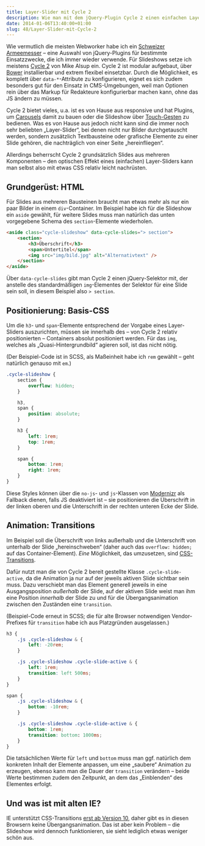 ```yaml
---
title: Layer-Slider mit Cycle 2
description: Wie man mit dem jQuery-Plugin Cycle 2 einen einfachen Layer-Slider bauen kann
date: 2014-01-06T13:40:00+01:00
slug: 48/Layer-Slider-mit-Cycle-2
---
```


Wie vermutlich die meisten Webworker habe ich ein [Schweizer Armeemesser](https://pinboard.in/u:yellowled/t:webdev-armyknife/) – eine Auswahl von jQuery-Plugins für bestimmte Einsatzzwecke, die ich immer wieder verwende. Für Slideshows setze ich meistens [Cycle 2](http://jquery.malsup.com/cycle2/) von Mike Alsup ein. Cycle 2 ist modular aufgebaut, über [Bower](http://bower.io) installierbar und extrem flexibel einsetzbar. Durch die Möglichkeit, es komplett über `data-*`\-Attribute zu konfigurieren, eignet es sich zudem besonders gut für den Einsatz in CMS\-Umgebungen, weil man Optionen rein über das Markup für Redakteure konfigurierbar machen kann, ohne das JS ändern zu müssen.

Cycle 2 bietet vieles, u.a. ist es von Hause aus responsive und hat Plugins, um [Carousels](http://jquery.malsup.com/cycle2/demo/carousel.php) damit zu bauen oder die Slideshow über [Touch-Gesten](http://jquery.malsup.com/cycle2/demo/swipe.php) zu bedienen. Was es von Hause aus jedoch nicht kann sind die immer noch sehr beliebten „Layer-Slider“, bei denen nicht nur Bilder durchgetauscht werden, sondern zusätzlich Textbausteine oder grafische Elemente zu einer Slide gehören, die nachträglich von einer Seite „hereinfliegen“.

Allerdings beherrscht Cycle 2 grundsätzlich Slides aus mehreren Komponenten – den optischen Effekt eines (einfachen) Layer-Sliders kann man selbst also mit etwas CSS relativ leicht nachrüsten.

## Grundgerüst: HTML

Für Slides aus mehreren Bausteinen braucht man etwas mehr als nur ein paar Bilder in einem `div`\-Container. Im Beispiel habe ich für die Slideshow ein `aside` gewählt, für weitere Slides muss man natürlich das unten vorgegebene Schema des `section`\-Elemente wiederholen.

```html
<aside class="cycle-slideshow" data-cycle-slides="> section">
    <section>
        <h3>Überschrift</h3>
        <span>Untertitel</span>
        <img src="img/bild.jpg" alt="Alternativtext" />
    </section>
</aside>
```

Über `data-cycle-slides` gibt man Cycle 2 einen jQuery-Selektor mit, der anstelle des standardmäßigen `img`\-Elementes der Selektor für eine Slide sein soll, in diesem Beispiel also `> section`.

## Positionierung: Basis-CSS

Um die `h3`\- und `span`\-Elemente entsprechend der Vorgabe eines Layer-Sliders auszurichten, müssen sie innerhalb des – von Cycle 2 relativ positionierten – Containers absolut positioniert werden. Für das `img`, welches als „Quasi-Hintergrundbild“ agieren soll, ist das nicht nötig.

(Der Beispiel-Code ist in SCSS, als Maßeinheit habe ich `rem` gewählt – geht natürlich genauso mit `em`.)

```scss
.cycle-slideshow {
    section {
        overflow: hidden;
    }

    h3,
    span {
        position: absolute;
    }

    h3 {
        left: 1rem;
        top: 1rem;
    }

    span {
        bottom: 1rem;
        right: 1rem;
    }
}
```

Diese Styles können über die `no-js`\- und `js`\-Klassen von [Modernizr](http://modernizr.com) als Fallback dienen, falls JS deaktiviert ist – sie positionieren die Überschrift in der linken oberen und die Unterschrift in der rechten unteren Ecke der Slide.

## Animation: Transitions

Im Beispiel soll die Überschrift von links außerhalb und die Unterschrift von unterhalb der Slide „hereinschweben“ (daher auch das `overflow: hidden;` auf das Container-Element). _Eine_ Möglichkeit, das umzusetzen, sind [CSS-Transitions](https://developer.mozilla.org/en/CSS/transition).

Dafür nutzt man die von Cycle 2 bereit gestellte Klasse `.cycle-slide-active`, da die Animation ja nur auf der jeweils aktiven Slide sichtbar sein muss. Dazu verschiebt man das Element generell jeweils in eine Ausgangsposition _außerhalb_ der Slide, auf der aktiven Slide weist man ihm eine Position _innerhalb_ der Slide zu und für die Übergangsanimation zwischen den Zuständen eine `transition`.

(Beispiel-Code erneut in SCSS; die für alte Browser notwendigen Vendor-Prefixes für `transition` habe ich aus Platzgründen ausgelassen.)

```scss
h3 {
    .js .cycle-slideshow & {
        left: -20rem;
    }

    .js .cycle-slideshow .cycle-slide-active & {
        left: 1rem;
        transition: left 500ms;
    }
}

span {
    .js .cycle-slideshow & {
        bottom: -10rem;
    }

    .js .cycle-slideshow .cycle-slide-active & {
        bottom: 1rem;
        transition: bottom: 1000ms;
    }
}
```

Die tatsächlichen Werte für `left` und `bottom` muss man ggf. natürlich dem konkreten Inhalt der Elemente anpassen, um eine „saubere“ Animation zu erzeugen, ebenso kann man die Dauer der `transition` verändern – beide Werte bestimmen zudem den Zeitpunkt, an dem das „Einblenden“ des Elementes erfolgt.

## Und was ist mit alten IE?

IE unterstützt CSS-Transitions [erst ab Version 10](http://caniuse.com/#feat=css-transitions), daher gibt es in diesen Browsern keine Übergangsanimation. Das ist aber kein Problem – die Slideshow wird dennoch funktionieren, sie sieht lediglich etwas weniger schön aus.
